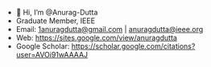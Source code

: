 - 👋 Hi, I’m @Anurag-Dutta
- Graduate Member, IEEE
- Email: 1anuragdutta@gmail.com | anuragdutta@ieee.org
- Web: https://sites.google.com/view/anuragdutta
- Google Scholar: https://scholar.google.com/citations?user=AVOi91wAAAAJ
<!---
Anurag-Dutta/Anurag-Dutta is a ✨ special ✨ repository because its `README.md` (this file) appears on your GitHub profile.
You can click the Preview link to take a look at your changes.
--->
